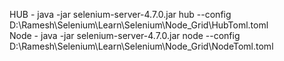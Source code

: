 HUB - java -jar selenium-server-4.7.0.jar hub --config D:\Ramesh\Selenium\Learn\Selenium\Node_Grid\HubToml.toml </br>
Node - java -jar selenium-server-4.7.0.jar node --config D:\Ramesh\Selenium\Learn\Selenium\Node_Grid\NodeToml.toml
